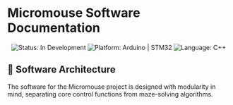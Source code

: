 # Micromouse Software Documentation

<div align="center">
  <img src="https://img.shields.io/badge/Status-In%20Development-yellow" alt="Status: In Development">
  <img src="https://img.shields.io/badge/Platform-Arduino%20|%20STM32-orange" alt="Platform: Arduino | STM32">
  <img src="https://img.shields.io/badge/Language-C%2B%2B-blue" alt="Language: C++">
</div>

## 📁 Software Architecture

The software for the Micromouse project is designed with modularity in mind, separating core control functions from maze-solving algorithms.
